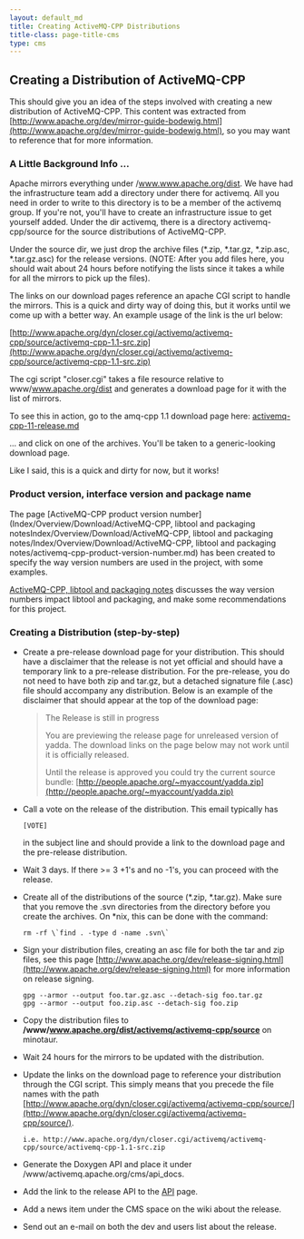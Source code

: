 ```yaml
---
layout: default_md
title: Creating ActiveMQ-CPP Distributions 
title-class: page-title-cms
type: cms
---
```


Creating a Distribution of ActiveMQ-CPP
---------------------------------------

This should give you an idea of the steps involved with creating a new distribution of ActiveMQ-CPP. This content was extracted from [http://www.apache.org/dev/mirror-guide-bodewig.html](http://www.apache.org/dev/mirror-guide-bodewig.html), so you may want to reference that for more information.

### A Little Background Info ...

Apache mirrors everything under /www.www.apache.org/dist. We have had the infrastructure team add a directory under there for activemq. All you need in order to write to this directory is to be a member of the activemq group. If you're not, you'll have to create an infrastructure issue to get yourself added. Under the dir activemq, there is a directory activemq-cpp/source for the source distributions of ActiveMQ-CPP.

Under the source dir, we just drop the archive files (*.zip, *.tar.gz, *.zip.asc, *.tar.gz.asc) for the release versions. (NOTE: After you add files here, you should wait about 24 hours before notifying the lists since it takes a while for all the mirrors to pick up the files).

The links on our download pages reference an apache CGI script to handle the mirrors. This is a quick and dirty way of doing this, but it works until we come up with a better way. An example usage of the link is the url below:

[http://www.apache.org/dyn/closer.cgi/activemq/activemq-cpp/source/activemq-cpp-1.1-src.zip](http://www.apache.org/dyn/closer.cgi/activemq/activemq-cpp/source/activemq-cpp-1.1-src.zip)

The cgi script "closer.cgi" takes a file resource relative to www/www.apache.org/dist and generates a download page for it with the list of mirrors.

To see this in action, go to the amq-cpp 1.1 download page here: [activemq-cpp-11-release.md](../../download/11-release)

... and click on one of the archives. You'll be taken to a generic-looking download page.

Like I said, this is a quick and dirty for now, but it works!

### Product version, interface version and package name

The page [ActiveMQ-CPP product version number](Index/Overview/Download/ActiveMQ-CPP, libtool and packaging notesIndex/Overview/Download/ActiveMQ-CPP, libtool and packaging notes/Index/Overview/Download/ActiveMQ-CPP, libtool and packaging notes/activemq-cpp-product-version-number.md) has been created to specify the way version numbers are used in the project, with some examples.

[ActiveMQ-CPP, libtool and packaging notes](Index/Overview/Download/activemq-cpp-libtool-and-packaging-notes.md) discusses the way version numbers impact libtool and packaging, and make some recommendations for this project.

### Creating a Distribution (step-by-step)

*   Create a pre-release download page for your distribution. This should have a disclaimer that the release is not yet official and should have a temporary link to a pre-release distribution. For the pre-release, you do not need to have both zip and tar.gz, but a detached signature file (.asc) file should accompany any distribution. Below is an example of the disclaimer that should appear at the top of the download page:

    > The Release is still in progress
    > 
    > You are previewing the release page for unreleased version of yadda. The download links on the page below may not work until it is officially released.
    > 
    > Until the release is approved you could try the current source bundle:
    > [http://people.apache.org/~myaccount/yadda.zip](http://people.apache.org/~myaccount/yadda.zip)

*   Call a vote on the release of the distribution. This email typically has
    ```
    [VOTE]
    ```
    in the subject line and should provide a link to the download page and the pre-release distribution.
*   Wait 3 days. If there >= 3 +1's and no -1's, you can proceed with the release.
*   Create all of the distributions of the source (*.zip, *.tar.gz). Make sure that you remove the .svn directories from the directory before you create the archives. On *nix, this can be done with the command:
    ```
    rm -rf \`find . -type d -name .svn\`
    ````
*   Sign your distribution files, creating an asc file for both the tar and zip files, see this page [http://www.apache.org/dev/release-signing.html](http://www.apache.org/dev/release-signing.html) for more information on release signing.
    ```
    gpg --armor --output foo.tar.gz.asc --detach-sig foo.tar.gz
    gpg --armor --output foo.zip.asc --detach-sig foo.zip
    ````
*   Copy the distribution files to **/www/www.apache.org/dist/activemq/activemq-cpp/source** on minotaur.
*   Wait 24 hours for the mirrors to be updated with the distribution.
*   Update the links on the download page to reference your distribution through the CGI script. This simply means that you precede the file names with the path [http://www.apache.org/dyn/closer.cgi/activemq/activemq-cpp/source/](http://www.apache.org/dyn/closer.cgi/activemq/activemq-cpp/source/).
    ```
    i.e. http://www.apache.org/dyn/closer.cgi/activemq/activemq-cpp/source/activemq-cpp-1.1-src.zip
    ```
*   Generate the Doxygen API and place it under /www/activemq.apache.org/cms/api_docs.
*   Add the link to the release API to the [API](Index/Site/NavigationIndex/Site/Navigation/Index/Site/Navigation/api.md) page.
*   Add a news item under the CMS space on the wiki about the release.
*   Send out an e-mail on both the dev and users list about the release.

